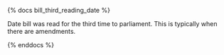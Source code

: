 {% docs bill_third_reading_date %}

Date bill was read for the third time to parliament. This is typically when there are amendments.

{% enddocs %}
